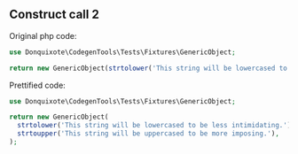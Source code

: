 ## Construct call 2

Original php code:

```php
use Donquixote\CodegenTools\Tests\Fixtures\GenericObject;

return new GenericObject(strtolower('This string will be lowercased to be less intimidating.'), strtoupper('This string will be uppercased to be more imposing.'));
```

Prettified code:

```php
use Donquixote\CodegenTools\Tests\Fixtures\GenericObject;

return new GenericObject(
  strtolower('This string will be lowercased to be less intimidating.'),
  strtoupper('This string will be uppercased to be more imposing.'),
);
```
